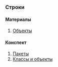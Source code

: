 ### Строки

#### Материалы

1. [Объекты](Objects.pdf)

#### Конспект

1. [Пакеты](Packages.md)
2. [Классы и объекты](ClassesAndObjects.md)